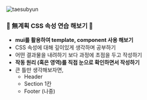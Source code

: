 ![taesubyun](https://user-images.githubusercontent.com/72742121/151336358-ca6333ec-09b1-4acf-b667-1a14198e9011.gif)

### 🎨 無계획 CSS 속성 연습 해보기 🎨

-   **mui를 활용하여 template, component 사용 해보기**
-   CSS 속성에 대해 깊이있게 생각하며 공부하기
-   어떤 결과물을 내려하기 보다 과정에 초점을 두고 작성하기
-   **작동 원리 (혹은 영역)를 직접 눈으로 확인하면서 작성하기**
-   큰 틀만 생각해보자면,
    -   Header
    -   Section 1칸
    -   Footer (나중)

